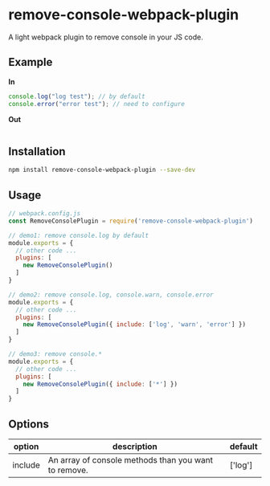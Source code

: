 # remove-console-webpack-plugin
A light webpack plugin to remove console in your JS code.

## Example

**In**

```js
console.log("log test"); // by default
console.error("error test"); // need to configure
```

**Out**

```js
```

## Installation
```sh
npm install remove-console-webpack-plugin --save-dev
```

## Usage
```js
// webpack.config.js
const RemoveConsolePlugin = require('remove-console-webpack-plugin')

// demo1: remove console.log by default
module.exports = {
  // other code ...
  plugins: [
    new RemoveConsolePlugin()
  ]
}

// demo2: remove console.log, console.warn, console.error 
module.exports = {
  // other code ...
  plugins: [
    new RemoveConsolePlugin({ include: ['log', 'warn', 'error'] })
  ]
}

// demo3: remove console.*
module.exports = {
  // other code ...
  plugins: [
    new RemoveConsolePlugin({ include: ['*'] })
  ]
}
```


## Options
| option | description | default |
| ------ | ----------- | ------- |
| include | An array of console methods than you want to remove. | ['log']|